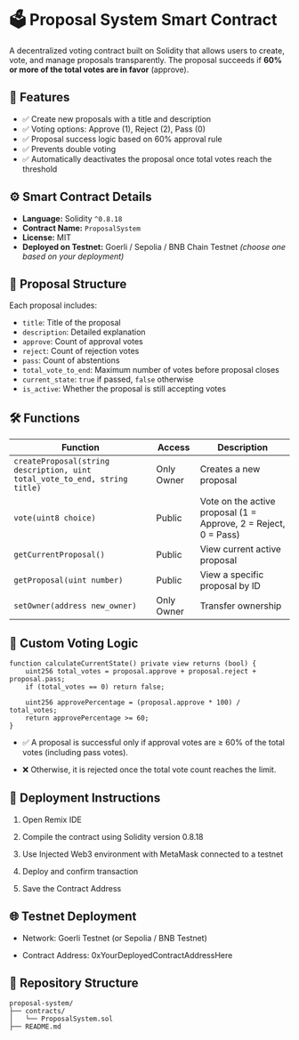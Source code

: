 # 🗳️ Proposal System Smart Contract

A decentralized voting contract built on Solidity that allows users to create, vote, and manage proposals transparently. The proposal succeeds if **60% or more of the total votes are in favor** (approve).

## 📌 Features

- ✅ Create new proposals with a title and description
- ✅ Voting options: Approve (1), Reject (2), Pass (0)
- ✅ Proposal success logic based on 60% approval rule
- ✅ Prevents double voting
- ✅ Automatically deactivates the proposal once total votes reach the threshold

## ⚙️ Smart Contract Details

- **Language:** Solidity `^0.8.18`
- **Contract Name:** `ProposalSystem`
- **License:** MIT
- **Deployed on Testnet:** Goerli / Sepolia / BNB Chain Testnet *(choose one based on your deployment)*

## 🔐 Proposal Structure

Each proposal includes:
- `title`: Title of the proposal
- `description`: Detailed explanation
- `approve`: Count of approval votes
- `reject`: Count of rejection votes
- `pass`: Count of abstentions
- `total_vote_to_end`: Maximum number of votes before proposal closes
- `current_state`: `true` if passed, `false` otherwise
- `is_active`: Whether the proposal is still accepting votes

## 🛠️ Functions

| Function | Access | Description |
|---------|--------|-------------|
| `createProposal(string description, uint total_vote_to_end, string title)` | Only Owner | Creates a new proposal |
| `vote(uint8 choice)` | Public | Vote on the active proposal (1 = Approve, 2 = Reject, 0 = Pass) |
| `getCurrentProposal()` | Public | View current active proposal |
| `getProposal(uint number)` | Public | View a specific proposal by ID |
| `setOwner(address new_owner)` | Only Owner | Transfer ownership |

## 🧮 Custom Voting Logic

```solidity
function calculateCurrentState() private view returns (bool) {
    uint256 total_votes = proposal.approve + proposal.reject + proposal.pass;
    if (total_votes == 0) return false;

    uint256 approvePercentage = (proposal.approve * 100) / total_votes;
    return approvePercentage >= 60;
}
```

- ✅ A proposal is successful only if approval votes are ≥ 60% of the total votes (including pass votes).

- ❌ Otherwise, it is rejected once the total vote count reaches the limit.

## 🚀 Deployment Instructions

1. Open Remix IDE

2. Compile the contract using Solidity version 0.8.18

3. Use Injected Web3 environment with MetaMask connected to a testnet

4. Deploy and confirm transaction

5. Save the Contract Address

## 🌐 Testnet Deployment

- Network: Goerli Testnet (or Sepolia / BNB Testnet)

- Contract Address: 0xYourDeployedContractAddressHere

## 📁 Repository Structure

```
proposal-system/
├── contracts/
│   └── ProposalSystem.sol
├── README.md
```
